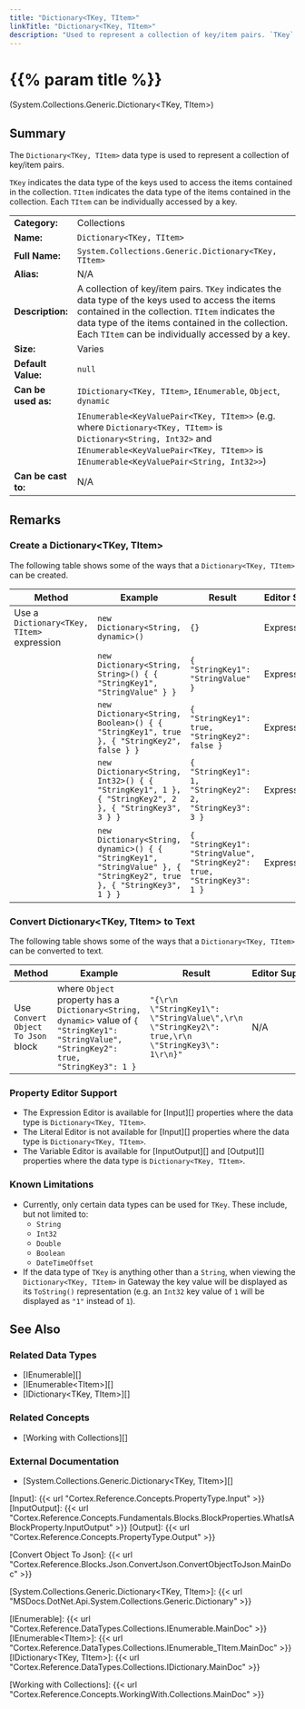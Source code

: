 ```yaml
---
title: "Dictionary<TKey, TItem>"
linkTitle: "Dictionary<TKey, TItem>"
description: "Used to represent a collection of key/item pairs. `TKey` indicates the data type of the keys used to access the items contained in the collection. `TItem` indicates the data type of the items contained in the collection. Each `TItem` can be individually accessed by a key."
---
```


# {{% param title %}}

<p class="namespace">(System.Collections.Generic.Dictionary&lt;TKey, TItem&gt;)</p>

## Summary

The `Dictionary<TKey, TItem>` data type is used to represent a collection of key/item pairs.

`TKey` indicates the data type of the keys used to access the items contained in the collection. `TItem` indicates the data type of the items contained in the collection. Each `TItem` can be individually accessed by a key.

| | |
|-|-|
| **Category:**          | Collections                                                   |
| **Name:**              | `Dictionary<TKey, TItem>`                                     |
| **Full Name:**         | `System.Collections.Generic.Dictionary<TKey, TItem>`          |
| **Alias:**             | N/A                                                           |
| **Description:**       | A collection of key/item pairs. `TKey` indicates the data type of the keys used to access the items contained in the collection. `TItem` indicates the data type of the items contained in the collection. Each `TItem` can be individually accessed by a key.                                                                                     |
| **Size:**              | Varies                                                        |
| **Default Value:**     | `null`                                                        |
| **Can be used as:**    | `IDictionary<TKey, TItem>`, `IEnumerable`, `Object`, `dynamic` |
|                        | `IEnumerable<KeyValuePair<TKey, TItem>>` (e.g. where `Dictionary<TKey, TItem>` is `Dictionary<String, Int32>` and `IEnumerable<KeyValuePair<TKey, TItem>>` is `IEnumerable<KeyValuePair<String, Int32>>`) |
| **Can be cast to:**    |  N/A |

## Remarks

### Create a Dictionary&lt;TKey, TItem&gt;

The following table shows some of the ways that a `Dictionary<TKey, TItem>` can be created.

| Method | Example | Result | Editor&nbsp;Support | Notes |
|-|-|-|-|-|
| Use a `Dictionary<TKey, TItem>` expression | `new Dictionary<String, dynamic>()` | `{}` | Expression | `Dictionary<String, dynamic>` containing zero items |
| | `new Dictionary<String, String>() { { "StringKey1", "StringValue" } }` | `{ "StringKey1": "StringValue" }` | Expression | `Dictionary<String, String>` containing one String item with a String key |
| | `new Dictionary<String, Boolean>() { { "StringKey1", true }, { "StringKey2", false } }` | `{ "StringKey1": true, "StringKey2": false }` | Expression | `Dictionary<String, Boolean>` containing two Boolean items with String keys |
| | `new Dictionary<String, Int32>() { { "StringKey1", 1 }, { "StringKey2", 2 }, { "StringKey3", 3 } }`| `{ "StringKey1": 1, "StringKey2": 2, "StringKey3": 3 }` | Expression | `Dictionary<String, Int32>` containing three Int32 item with String keys|
| | `new Dictionary<String, dynamic>() { { "StringKey1", "StringValue" }, { "StringKey2", true }, { "StringKey3", 1 } }`| `{ "StringKey1": "StringValue", "StringKey2": true, "StringKey3": 1 }` | Expression | `Dictionary<String, dynamic>` containing a String item, a Boolean item and an Int32 item with String keys |

### Convert Dictionary&lt;TKey, TItem&gt; to Text

The following table shows some of the ways that a `Dictionary<TKey, TItem>` can be converted to text.

| Method | Example | Result | Editor&nbsp;Support | Notes |
|-|-|-|-|-|
| Use `Convert Object To Json` block    | where `Object` property has a `Dictionary<String, dynamic>` value of `{ "StringKey1": "StringValue", "StringKey2": true, "StringKey3": 1 }` | `"{\r\n  \"StringKey1\": \"StringValue\",\r\n  \"StringKey2\": true,\r\n  \"StringKey3\": 1\r\n}"` | N/A | See [Convert Object To Json][] |

### Property Editor Support

* The Expression Editor is available for [Input][] properties where the data type is `Dictionary<TKey, TItem>`.
* The Literal Editor is not available for [Input][] properties where the data type is `Dictionary<TKey, TItem>`.
* The Variable Editor is available for [InputOutput][] and [Output][] properties where the data type is `Dictionary<TKey, TItem>`.

### Known Limitations

* Currently, only certain data types can be used for `TKey`. These include, but not limited to:
  * `String`
  * `Int32`
  * `Double`
  * `Boolean`
  * `DateTimeOffset`
* If the data type of `TKey` is anything other than a `String`, when viewing the `Dictionary<TKey, TItem>` in Gateway the key value will be displayed as its `ToString()` representation (e.g. an `Int32` key value of `1` will be displayed as `"1"` instead of `1`).

## See Also

### Related Data Types

* [IEnumerable][]
* [IEnumerable&lt;TItem&gt;][]
* [IDictionary&lt;TKey, TItem&gt;][]

### Related Concepts

* [Working with Collections][]

### External Documentation

* [System.Collections.Generic.Dictionary&lt;TKey, TItem&gt;][]

[Input]: {{< url "Cortex.Reference.Concepts.PropertyType.Input" >}}
[InputOutput]: {{< url "Cortex.Reference.Concepts.Fundamentals.Blocks.BlockProperties.WhatIsABlockProperty.InputOutput" >}}
[Output]: {{< url "Cortex.Reference.Concepts.PropertyType.Output" >}}

[Convert Object To Json]: {{< url "Cortex.Reference.Blocks.Json.ConvertJson.ConvertObjectToJson.MainDoc" >}}

[System.Collections.Generic.Dictionary&lt;TKey, TItem&gt;]: {{< url "MSDocs.DotNet.Api.System.Collections.Generic.Dictionary" >}}

[IEnumerable]: {{< url "Cortex.Reference.DataTypes.Collections.IEnumerable.MainDoc" >}}
[IEnumerable&lt;TItem&gt;]: {{< url "Cortex.Reference.DataTypes.Collections.IEnumerable_TItem.MainDoc" >}}
[IDictionary&lt;TKey, TItem&gt;]: {{< url "Cortex.Reference.DataTypes.Collections.IDictionary.MainDoc" >}}

[Working with Collections]: {{< url "Cortex.Reference.Concepts.WorkingWith.Collections.MainDoc" >}}
